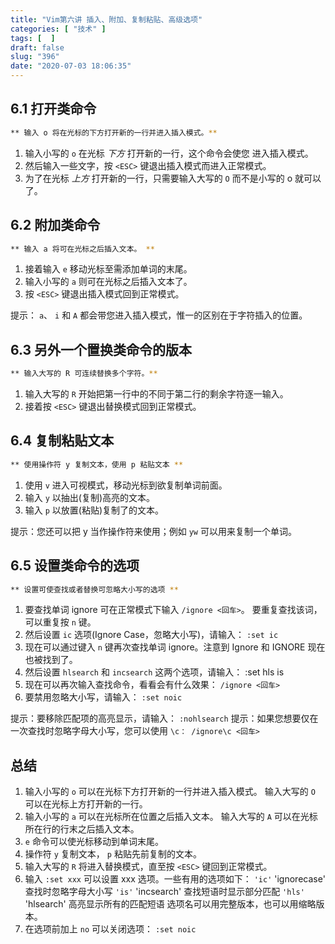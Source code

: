 ```yaml
---
title: "Vim第六讲 插入、附加、复制粘贴、高级选项"
categories: [ "技术" ]
tags: [  ]
draft: false
slug: "396"
date: "2020-07-03 18:06:35"
---
```


## 6.1 打开类命令

```bash
** 输入 o 将在光标的下方打开新的一行并进入插入模式。**
```

1. 输入小写的 `o` 在光标 *下方* 打开新的一行，这个命令会使您
进入插入模式。
2. 然后输入一些文字，按 `<ESC>` 键退出插入模式而进入正常模式。
3. 为了在光标 *上方* 打开新的一行，只需要输入大写的 `O` 而不是小写的 o
就可以了。

## 6.2 附加类命令

```bash
** 输入 a 将可在光标之后插入文本。 **
```

1. 接着输入 `e` 移动光标至需添加单词的末尾。
2. 输入小写的 `a` 则可在光标之后插入文本了。
3. 按 `<ESC>` 键退出插入模式回到正常模式。

提示： `a`、 `i` 和 `A` 都会带您进入插入模式，惟一的区别在于字符插入的位置。

## 6.3 另外一个置换类命令的版本

```bash
** 输入大写的 R 可连续替换多个字符。**
```

1. 输入大写的 `R` 开始把第一行中的不同于第二行的剩余字符逐一输入。
2. 接着按 `<ESC>` 键退出替换模式回到正常模式。

## 6.4 复制粘贴文本

```bash
** 使用操作符 y 复制文本，使用 p 粘贴文本 **
```

1. 使用 `v` 进入可视模式，移动光标到欲复制单词前面。
2. 输入 `y` 以抽出(复制)高亮的文本。
3. 输入 `p` 以放置(粘贴)复制了的文本。

提示：您还可以把 y 当作操作符来使用；例如 `yw` 可以用来复制一个单词。

## 6.5 设置类命令的选项

```bash
** 设置可使查找或者替换可忽略大小写的选项 **
```

1. 要查找单词 ignore 可在正常模式下输入 `/ignore <回车>`。
要重复查找该词，可以重复按 `n` 键。
2. 然后设置 `ic` 选项(Ignore Case，忽略大小写)，请输入： `:set ic`
3. 现在可以通过键入 `n` 键再次查找单词 ignore。注意到 Ignore 和 IGNORE 现在
也被找到了。
4. 然后设置 `hlsearch` 和 `incsearch` 这两个选项，请输入： :set hls is
5. 现在可以再次输入查找命令，看看会有什么效果： `/ignore <回车>`
6. 要禁用忽略大小写，请输入： `:set noic`

提示：要移除匹配项的高亮显示，请输入： `:nohlsearch`
提示：如果您想要仅在一次查找时忽略字母大小写，您可以使用 `\c：
/ignore\c <回车>`

## 总结

1. 输入小写的 `o` 可以在光标下方打开新的一行并进入插入模式。
输入大写的 `O` 可以在光标上方打开新的一行。
2. 输入小写的 `a` 可以在光标所在位置之后插入文本。
输入大写的 `A` 可以在光标所在行的行末之后插入文本。
3. `e` 命令可以使光标移动到单词末尾。
4. 操作符 `y` 复制文本， `p` 粘贴先前复制的文本。
5. 输入大写的 `R` 将进入替换模式，直至按 `<ESC>` 键回到正常模式。
6. 输入 `:set xxx` 可以设置 xxx 选项。一些有用的选项如下：
`'ic'` 'ignorecase' 查找时忽略字母大小写
`'is'` 'incsearch' 查找短语时显示部分匹配
`'hls'` 'hlsearch' 高亮显示所有的匹配短语
选项名可以用完整版本，也可以用缩略版本。
7. 在选项前加上 `no` 可以关闭选项： `:set noic`